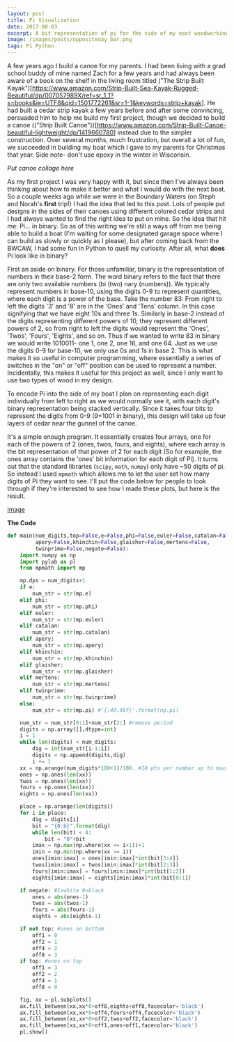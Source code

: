 ```yaml
---
layout: post
title: Pi Visualization
date: 2017-08-03
excerpt: A bit representation of pi for the side of my next woodworking project.
image: /images/posts/oppositeday_bar.png
tags: Pi Python
---
```


A few years ago I build a canoe for my parents. I had been living with a grad school buddy of mine named Zach for a few years and had always been aware of a book on the shelf in the living room titled ("The Strip Built Kayak")[https://www.amazon.com/Strip-Built-Sea-Kayak-Rugged-Beautiful/dp/007057989X/ref=sr_1_1?s=books&ie=UTF8&qid=1501772261&sr=1-1&keywords=strip+kayak]. He had built a cedar strip kayak a few years before and after some convincing, persuaded him to help me build my first project, though we decided to build a canoe (("Strip Built Canoe"))[https://www.amazon.com/Strip-Built-Canoe-beautiful-lightweight/dp/1419660780] instead due to the simpler construction. Over several months, much frustration, but overall a lot of fun, we succeeded in building my boat which I gave to my parents for Christmas that year. Side note- don't use epoxy in the winter in Wisconsin.

*Put canoe collage here*

As my first project I was very happy with it, but since then I've always been thinking about how to make it better and what I would do with the next boat. So a couple weeks ago while we were in the Boundary Waters (on Steph and Norah's **first** trip!) I had the idea that led to this post. Lots of people put designs in the sides of their canoes using different colored cedar strips and I had always wanted to find the right idea to put on mine. So the idea that hit me: Pi... in binary. So as of this writing we're still a ways off from me being able to build a boat (I'm waiting for some designated garage space where I can build as slowly or quickly as I please), but after coming back from the BWCAW, I had some fun in Python to quell my curiosity. After all, what **does** Pi look like in binary?

First an aside on binary. For those unfamiliar, binary is the representation of numbers in their base-2 form. The word binary refers to the fact that there are only two available numbers (bi (two) nary (numbers)). We typically represent numbers in base-10, using the digits 0-9 to represent quantities, where each digit is a power of the base. Take the number 83: From right to left the digits '3' and '8' are in the 'Ones' and 'Tens' column. In this case signifying that we have eight 10s and three 1s. Similarly in base-2 instead of the digits representing different powers of 10, they represent different powers of 2, so from right to left the digits would represent the 'Ones', 'Twos', 'Fours', 'Eights', and so on. Thus if we wanted to write 83 in binary we would write 1010011- one 1, one 2, one 16, and one 64. Just as we use the digits 0-9 for base-10, we only use 0s and 1s in base 2. This is what makes it so useful in computer programming, where essentially a series of switches in the "on" or "off" position can be used to represent a number. Incidentally, this makes it useful for this project as well, since I only want to use two types of wood in my design.

To encode Pi into the side of my boat I plan on representing each digit individually from left to right as we would normally see it, with each digit's binary representation being stacked vertically. Since it takes four bits to represent the digits from 0-9 (9=1001 in binary), this design will take up four layers of cedar near the gunnel of the canoe.

It's a simple enough program. It essentially creates four arrays, one for each of the powers of 2 (ones, twos, fours, and eights), where each array is the bit representation of that power of 2 for each digit (So for example, the ones array contains the 'ones' bit information for each digit of Pi). It turns out that the standard libraries (`scipy`, `math`, `numpy`) only have ~50 digits of pi. So instead I used `mpmath` which allows me to let the user set how many digits of Pi they want to see. I'll put the code below for people to look through if they're interested to see how I made these plots, but here is the result.

[image](/images/posts/piyak_50digits.png)

**The Code**
```py
def main(num_digits,top=False,e=False,phi=False,euler=False,catalan=False,
         apery=False,khinchin=False,glaisher=False,mertens=False,
         twinprime=False,negate=False):
    import numpy as np
    import pylab as pl
    from mpmath import mp

    mp.dps = num_digits+1
    if e:
        num_str = str(mp.e)
    elif phi:
        num_str = str(mp.phi)
    elif euler:
        num_str = str(mp.euler)
    elif catalan:
        num_str = str(mp.catalan)
    elif apery:
        num_str = str(mp.apery)
    elif khinchin:
        num_str = str(mp.khinchin)
    elif glaisher:
        num_str = str(mp.glaisher)
    elif mertens:
        num_str = str(mp.mertens)
    elif twinprime:
        num_str = str(mp.twinprime)
    else:
        num_str = str(mp.pi) #'{:49.48f}'.format(np.pi)

    num_str = num_str[0:1]+num_str[2:] #remove period
    digits = np.array([],dtype=int)
    i = 1
    while len(digits) < num_digits:
        dig = int(num_str[i-1:i])
        digits = np.append(digits,dig)
        i += 1
    xx = np.arange(num_digits*100+1)/100. #10 pts per number up to max(digits+1)
    ones = np.ones(len(xx))
    twos = np.ones(len(xx))
    fours = np.ones(len(xx))
    eights = np.ones(len(xx))

    place = np.arange(len(digits))
    for i in place:
        dig = digits[i]
        bit = "{0:b}".format(dig)
        while len(bit) < 4:
            bit = "0"+bit
        imax = np.max(np.where(xx <= i+1))+1
        imin = np.min(np.where(xx >= i))
        ones[imin:imax] = ones[imin:imax]*int(bit[3:4])
        twos[imin:imax] = twos[imin:imax]*int(bit[2:3])
        fours[imin:imax] = fours[imin:imax]*int(bit[1:2])
        eights[imin:imax] = eights[imin:imax]*int(bit[0:1])

    if negate: #1=white 0=black
        ones = abs(ones-1)
        twos = abs(twos-1)
        fours = abs(fours-1)
        eights = abs(eights-1)

    if not top: #ones on bottom
        off1 = 0
        off2 = 1
        off4 = 2
        off8 = 3
    if top: #ones on top
        off1 = 3
        off2 = 2
        off4 = 1
        off8 = 0

    fig, ax = pl.subplots()
    ax.fill_between(xx,xx*0+off8,eights+off8,facecolor='black')
    ax.fill_between(xx,xx*0+off4,fours+off4,facecolor='black')
    ax.fill_between(xx,xx*0+off2,twos+off2,facecolor='black')
    ax.fill_between(xx,xx*0+off1,ones+off1,facecolor='black')
    pl.show()    
```
